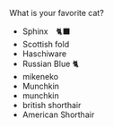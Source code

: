 What is your favorite cat?
- Sphinx　🐈‍⬛
- Scottish fold
- Haschiware
- Russian Blue 🐈
- mikeneko
- Munchkin
- munchkin
- british shorthair
- American Shorthair
